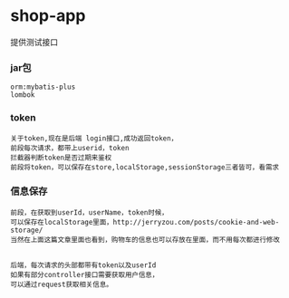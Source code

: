 # shop-app
提供测试接口
### jar包
    orm:mybatis-plus
    lombok
### token
    
    关于token,现在是后端 login接口,成功返回token，
    前段每次请求，都带上userid，token
    拦截器判断token是否过期来鉴权
    前段将token，可以保存在store,localStorage,sessionStorage三者皆可，看需求
    
### 信息保存

    前段，在获取到userId，userName，token时候，
    可以保存在localStorage里面，http://jerryzou.com/posts/cookie-and-web-storage/
    当然在上面这篇文章里面也看到，购物车的信息也可以存放在里面，而不用每次都进行修改
    
    
    后端，每次请求的头部都带有token以及userId
    如果有部分controller接口需要获取用户信息，
    可以通过request获取相关信息。    
